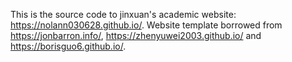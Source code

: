 This is the source code to jinxuan's academic website: https://nolann030628.github.io/. Website template borrowed from https://jonbarron.info/, https://zhenyuwei2003.github.io/ and https://borisguo6.github.io/.
